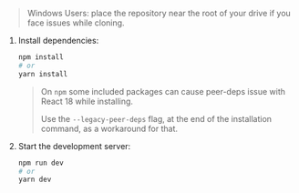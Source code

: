 

> Windows Users: place the repository near the root of your drive if you face issues while cloning.

1. Install dependencies:

   ```bash
   npm install
   # or
   yarn install
   ```

   > On `npm` some included packages can cause peer-deps issue with React 18 while installing.
   >
   > Use the `--legacy-peer-deps` flag, at the end of the installation command, as a workaround for that.

2. Start the development server:
   ```bash
   npm run dev
   # or
   yarn dev
   ```
